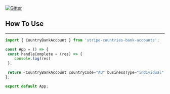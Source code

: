  <a href="https://badge.fury.io/js/stripe-countries-bank-accounts">
    <img src="https://badge.fury.io/js/stripe-countries-bank-accounts
.svg"
         alt="Gitter">
  </a>

<h2>How To Use</h2>
<hr/>

```js
import { CountryBankAccount } from 'stripe-countries-bank-accounts';

const App = () => {
 const handleComplete = (res) => {
    console.log(res)
 };

 return <CountryBankAccount countryCode="AU" businessType="individual" onComplete={handleComplete} />
};

export default App;
```
